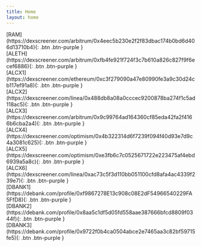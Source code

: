 ```yaml
---
title: Home
layout: home
---
```


<span class="fs-8">
[RAM](https://dexscreener.com/arbitrum/0x4eec5b230e2f2f83dbac174b0bd6d406d13710b4){: .btn .btn-purple }
<br>
[ALETH](https://dexscreener.com/arbitrum/0xfb4fe921f724f3c7b610a826c827f9f6ecef6886){: .btn .btn-purple }
<br>
[ALCX1](https://dexscreener.com/ethereum/0xc3f279090a47e80990fe3a9c30d24cb117ef91a8){: .btn .btn-purple }
<br>
[ALCX2](https://dexscreener.com/linea/0x488db8a08a0cccec9200878ba274f1c5ad118ac5){: .btn .btn-purple }
<br>
[ALCX3](https://dexscreener.com/arbitrum/0x9c99764ad164360cf85eda42fa2f4166b6cba2a4){: .btn .btn-purple }
<br>
[ALCX4](https://dexscreener.com/optimism/0x4b322314d6f7239f094f40d93e7d9c4a3081c625){: .btn .btn-purple }
<br>
[ALCX5](https://dexscreener.com/optimism/0xe3fb6c7c0525671722e223475af4ebd6939a5a8c){: .btn .btn-purple }
<br>
[ALCX6](https://dexscreener.com/linea/0xac73c5f3d110bb051100cfd8afa4ac4339f239e7){: .btn .btn-purple }
<br>
[DBANK1](https://debank.com/profile/0xf9867278E13c908c08E2dF54966540229FA5FfD8){: .btn .btn-purple }
<br>
[DBANK2](https://debank.com/profile/0x8aa5c1df5d05fd558aae387666bfcd8809f0344f){: .btn .btn-purple }
<br>
[DBANK3](https://debank.com/profile/0x9722f0b4ca0504abce2e7465aa3c82bf59715fe5){: .btn .btn-purple }
</span>
